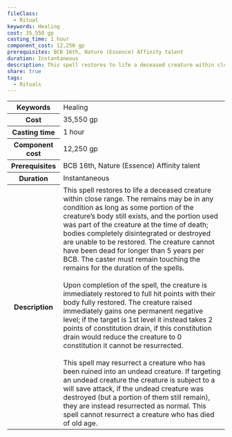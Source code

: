 ```yaml
---
fileClass:
  - Ritual
keywords: Healing
cost: 35,550 gp
casting_time: 1 hour
component_cost: 12,250 gp
prerequisites: BCB 16th, Nature (Essence) Affinity talent
duration: Instantaneous
description: This spell restores to life a deceased creature within close range. The remains may be in any condition as long as some portion of the creature’s body still exists, and the portion used was part of the creature at the time of death; bodies completely disintegrated or destroyed are unable to be restored. The creature cannot have been dead for longer than 5 years per BCB. The caster must remain touching the remains for the duration of the spells.<br><br>Upon completion of the spell, the creature is immediately restored to full hit points with their body fully restored. The creature raised immediately gains one permanent negative level; if the target is 1st level it instead takes 2 points of constitution drain, if this constitution drain would reduce the creature to 0 constitution it cannot be resurrected.<br><br>This spell may resurrect a creature who has been ruined into an undead creature. If targeting an undead creature the creature is subject to a will save attack, if the undead creature was destroyed (but a portion of them still remain), they are instead resurrected as normal. This spell cannot resurrect a creature who has died of old age.
share: true
tags:
  - Rituals
---
```


<p><span style="overflow-x: auto;"><table><tbody><tr><th>Keywords</th><td>Healing</td></tr><tr><th>Cost</th><td>35,550 gp</td></tr><tr><th>Casting time</th><td>1 hour</td></tr><tr><th>Component cost</th><td>12,250 gp</td></tr><tr><th>Prerequisites</th><td>BCB 16th, Nature (Essence) Affinity talent</td></tr><tr><th>Duration</th><td>Instantaneous</td></tr><tr><th>Description</th><td>This spell restores to life a deceased creature within close range. The remains may be in any condition as long as some portion of the creature’s body still exists, and the portion used was part of the creature at the time of death; bodies completely disintegrated or destroyed are unable to be restored. The creature cannot have been dead for longer than 5 years per BCB. The caster must remain touching the remains for the duration of the spells.<br><br>Upon completion of the spell, the creature is immediately restored to full hit points with their body fully restored. The creature raised immediately gains one permanent negative level; if the target is 1st level it instead takes 2 points of constitution drain, if this constitution drain would reduce the creature to 0 constitution it cannot be resurrected.<br><br>This spell may resurrect a creature who has been ruined into an undead creature. If targeting an undead creature the creature is subject to a will save attack, if the undead creature was destroyed (but a portion of them still remain), they are instead resurrected as normal. This spell cannot resurrect a creature who has died of old age.</td></tr></tbody></table></span></p>